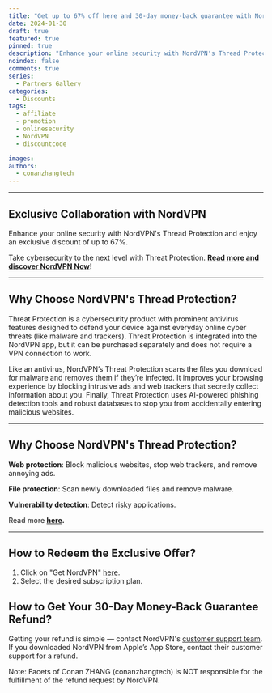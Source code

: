 ```yaml
---
title: "Get up to 67% off here and 30-day money-back guarantee with NordVPN’s Threat Protection."
date: 2024-01-30
draft: true
featured: true
pinned: true
description: "Enhance your online security with NordVPN's Thread Protection. Exclusive deal, up to 67%, here at Facets of Conan ZHANG (conanzhangtech). Take cybersecurity to the next level with Threat Protection. Read more and discover NordVPN Now!"
noindex: false
comments: true
series:
  - Partners Gallery
categories:
  - Discounts
tags:
  - affiliate
  - promotion
  - onlinesecurity
  - NordVPN
  - discountcode

images:
authors:
  - conanzhangtech
---
```

---

## Exclusive Collaboration with NordVPN

Enhance your online security with NordVPN's Thread Protection and enjoy an exclusive discount of up to 67%.

Take cybersecurity to the next level with Threat Protection. **[Read more and discover NordVPN Now](https://go.nordvpn.net/SH6FQ)!**

---

## Why Choose NordVPN's Thread Protection?

Threat Protection is a cybersecurity product with prominent antivirus features designed to defend your device against everyday online cyber threats (like malware and trackers). Threat Protection is integrated into the NordVPN app, but it can be purchased separately and does not require a VPN connection to work.

Like an antivirus, NordVPN’s Threat Protection scans the files you download for malware and removes them if they’re infected. It improves your browsing experience by blocking intrusive ads and web trackers that secretly collect information about you. Finally, Threat Protection uses AI-powered phishing detection tools and robust databases to stop you from accidentally entering malicious websites.

---

## Why Choose NordVPN's Thread Protection?

**Web protection**: Block malicious websites, stop web trackers, and remove annoying ads.

**File protection**: Scan newly downloaded files and remove malware.

**Vulnerability detection**: Detect risky applications.

Read more **[here](https://go.nordvpn.net/SH6FQ).**

---

## How to Redeem the Exclusive Offer?

1. Click on "Get NordVPN" [here](https://go.nordvpn.net/SH6FQ).
2. Select the desired subscription plan.

## How to Get Your 30-Day Money-Back Guarantee Refund?

Getting your refund is simple — contact NordVPN's [customer support team](https://support.nordvpn.com/FAQ/1087246372/How-can-I-reach-NordVPN-customer-support.htm). If you downloaded NordVPN from Apple’s App Store, contact their customer support for a refund.

Note: Facets of Conan ZHANG (conanzhangtech) is NOT responsible for the fulfillment of the refund request by NordVPN.
